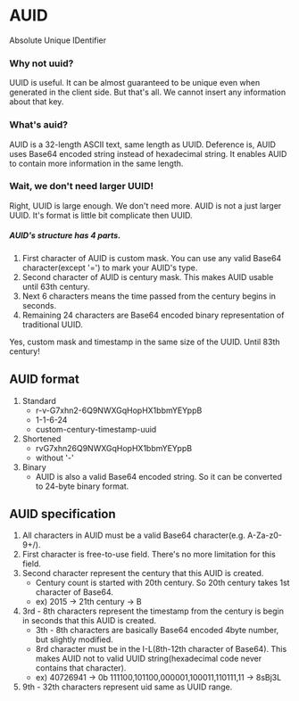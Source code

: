# AUID

Absolute Unique IDentifier

### Why not uuid?

UUID is useful. It can be almost guaranteed to be unique even when generated in the client side. But that's all. We cannot insert any information about that key.

### What's auid?

AUID is a 32-length ASCII text, same length as UUID. Deference is, AUID uses Base64 encoded string instead of hexadecimal string. It enables AUID to contain more information in the same length.

### Wait, we don't need larger UUID!

Right, UUID is large enough. We don't need more.
AUID is not a just larger UUID. It's format is little bit complicate then UUID.

##### AUID's structure has 4 parts.

1. First character of AUID is custom mask. You can use any valid Base64 character(except '=') to mark your AUID's type.
1. Second character of AUID is century mask. This makes AUID usable until 63th century.
1. Next 6 characters means the time passed from the century begins in seconds.
1. Remaining 24 characters are Base64 encoded binary representation of traditional UUID.

Yes, custom mask and timestamp in the same size of the UUID. Until 83th century!

## AUID format

1. Standard
    - r-v-G7xhn2-6Q9NWXGqHopHX1bbmYEYppB
    - 1-1-6-24
    - custom-century-timestamp-uuid
1. Shortened
    - rvG7xhn26Q9NWXGqHopHX1bbmYEYppB
    - without '-'
1. Binary
    - AUID is also a valid Base64 encoded string. So it can be converted to 24-byte binary format.

## AUID specification

1. All characters in AUID must be a valid Base64 character(e.g. A-Za-z0-9+/).
1. First character is free-to-use field. There's no more limitation for this field.
1. Second character represent the century that this AUID is created.
    - Century count is started with 20th century. So 20th century takes 1st character of Base64.
    - ex) 2015 -> 21th century -> B
1. 3rd - 8th characters represent the timestamp from the century is begin in seconds that this AUID is created.
    - 3th - 8th characters are basically Base64 encoded 4byte number, but slightly modified.
    - 8rd character must be in the I-L(8th-12th character of Base64). This makes AUID not to valid UUID string(hexadecimal code never contains that character).
    - ex) 40726941 -> 0b 111100,101100,000001,100011,110111,11 -> 8sBj3L
1. 9th - 32th characters represent uid same as UUID range.
